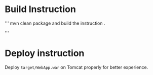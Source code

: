 # Build Instruction
'''
mvn clean package
and build the instruction .

'''
# Deploy instruction
Deploy ```target/WebApp.war``` on Tomcat properly for better experience.
